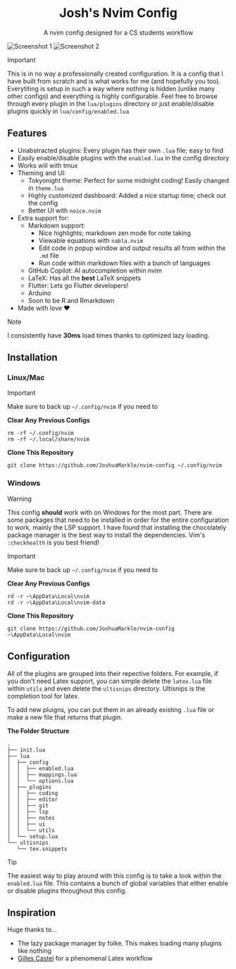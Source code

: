 <h1 align="center">Josh's Nvim Config</h1>

<p align="center">A nvim config designed for a CS students workflow</p>

![Screenshot 1](https://github.com/JoshuaMarkle/nvim-config/blob/main/docs/screenshot1.png?raw=true)
![Screenshot 2](https://github.com/JoshuaMarkle/nvim-config/blob/main/docs/screenshot2.png?raw=true)

> [!IMPORTANT]
> This is in no way a professionally created configuration. It is a config that I have built from scratch and is what works for me (and hopefully you too). Everytihng is setup in such a way where nothing is hidden (unlike many other configs) and everything is highly configurable. Feel free to browse through every plugin in the `lua/plugins` directory or just enable/disable plugins quickly in `lua/config/enabled.lua`

## Features

- Unabstracted plugins: Every plugin has their own `.lua` file; easy to find
- Easily enable/disable plugins with the `enabled.lua` in the config directory
- Works will with tmux
- Theming and UI:
  - Tokyonight theme: Perfect for some midnight coding! Easily changed in `theme.lua`
  - Highly customized dashboard: Added a nice startup time; check out the config
  - Better UI with `noice.nvim`
- Extra support for:
  - Markdown support:
    - Nice highlights; markdown zen mode for note taking
    - Viewable equations with `nabla.nvim`
    - Edit code in popup window and output results all from within the `.md` file
    - Run code within markdown files with a bunch of languages
  - GitHub Copilot: AI autocompletion within nvim
  - LaTeX: Has all the **best** LaTeX snippets
  - Flutter: Lets go Flutter developers!
  - Arduino
  - Soon to be R and Rmarkdown
- Made with love :heart:

> [!NOTE]
> I consistently have **30ms** load times thanks to optimized lazy loading.

## Installation

### Linux/Mac

> [!IMPORTANT]  
> Make sure to back up `~/.config/nvim` if you need to

**Clear Any Previous Configs**

```
rm -rf ~/.config/nvim
rm -rf ~/.local/share/nvim
```

**Clone This Repository**

```
git clone https://github.com/JoshuaMarkle/nvim-config ~/.config/nvim
```

### Windows

> [!WARNING]  
> This config **should** work with on Windows for the most part. There are some packages that need to be installed in order for the entire configuration to work, mainly the LSP support. I have found that installing the chocolately package manager is the best way to install the dependencies.
> Vim's `:checkhealth` is you best friend!

> [!IMPORTANT]  
> Make sure to back up `~/.config/nvim` if you need to

**Clear Any Previous Configs**

```
rd -r ~\AppData\Local\nvim
rd -r ~\AppData\Local\nvim-data
```

**Clone This Repository**

```
git clone https://github.com/JoshuaMarkle/nvim-config ~\AppData\Local\nvim
```

## Configuration

All of the plugins are grouped into their repective folders. For example, if you don't need Latex support, you can simple delete the `latex.lua` file within `utils` and even delete the `ultisnips` directory. Ultisnips is the completion tool for latex.

To add new pluigns, you can put them in an already existing `.lua` file or make a new file that returns that plugin.

**The Folder Structure**

```
.
├── init.lua
├── lua
│  ├── config
│  │  ├── enabled.lua
│  │  ├── mappings.lua
│  │  └── options.lua
│  ├── plugins
│  │  ├── coding
│  │  ├── editor
│  │  ├── git
│  │  ├── lsp
│  │  ├── notes
│  │  ├── ui
│  │  └── utils
│  └── setup.lua
└── ultisnips
   └── tex.snippets
```

> [!TIP]
> The easiest way to play around with this config is to take a look within the `enabled.lua` file. This contains a bunch of global variables that either enable or disable plugins throughout this config.

## Inspiration

Huge thanks to...

- The lazy package manager by folke. This makes loading many plugins like nothing
- [Gilles Castel](https://castel.dev/) for a phenomenal Latex workflow
